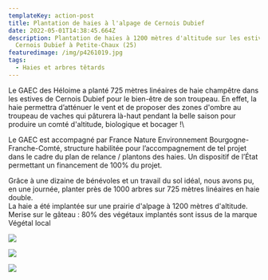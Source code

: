 ```yaml
---
templateKey: action-post
title: Plantation de haies à l'alpage de Cernois Dubief
date: 2022-05-01T14:38:45.664Z
description: Plantation de haies à 1200 mètres d'altitude sur les estives de
  Cernois Dubief à Petite-Chaux (25)
featuredimage: /img/p4261019.jpg
tags:
  - Haies et arbres têtards
---
```

Le GAEC des Héloime a planté 725 mètres linéaires de haie champêtre dans les estives de Cernois Dubief pour le bien-être de son troupeau. En effet, la haie permettra d’atténuer le vent et de proposer des zones d'ombre au troupeau de vaches qui pâturera là-haut pendant la belle saison pour produire un comté d'altitude, biologique et bocager !\

Le GAEC est accompagné par France Nature Environnement Bourgogne-Franche-Comté, structure habilitée pour l’accompagnement de tel projet dans le cadre du plan de relance / plantons des haies. Un dispositif de l’État permettant un financement de 100% du projet.

Grâce à une dizaine de bénévoles et un travail du sol idéal, nous avons pu, en une journée, planter près de 1000 arbres sur 725 mètres linéaires en haie double.\
La haie a été implantée sur une prairie d'alpage à 1200 mètres d'altitude. Merise sur le gâteau : 80% des végétaux implantés sont issus de la marque Végétal local

![](/img/p4261040.jpg?nf_resize=fit&w=400#center)

![](/img/p4261047.jpg?nf_resize=fit&w=400#center)

![](/img/p4261050.jpg?nf_resize=fit&w=400#center)